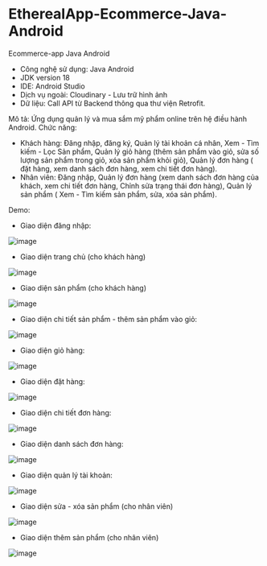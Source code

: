 # EtherealApp-Ecommerce-Java-Android
Ecommerce-app Java Android

+ Công nghệ sử dụng: Java Android 
+ JDK version 18
+ IDE: Android Studio 
+ Dịch vụ ngoài: Cloudinary - Lưu trữ hình ảnh
+ Dữ liệu: Call API từ Backend thông qua thư viện Retrofit.

Mô tả: Ứng dụng quản lý và mua sắm mỹ phẩm online trên hệ điều hành Android.
Chức năng: 
+ Khách hàng: Đăng nhập, đăng ký, Quản lý tài khoản cá nhân, Xem - Tìm kiếm - Lọc Sản phẩm, Quản lý giỏ hàng (thêm sản phẩm vào giỏ, sửa số lượng sản phẩm trong giỏ, 
xóa sản phẩm khỏi giỏ), Quản lý đơn hàng ( đặt hàng, xem danh sách đơn hàng, xem chi tiết đơn hàng).
+ Nhân viên: Đăng nhập, Quản lý đơn hàng (xem danh sách đơn hàng của khách, xem chi tiết đơn hàng, Chỉnh sửa trạng thái đơn hàng), Quản lý sản phẩm ( Xem - Tìm kiếm 
sản phẩm, sửa, xóa sản phẩm).

Demo: 
+ Giao diện đăng nhập:

![image](https://user-images.githubusercontent.com/75941386/170668423-195767f5-e1b1-4c37-87b4-717276ba4c4d.png)

+ Giao diện trang chủ (cho khách hàng)

![image](https://user-images.githubusercontent.com/75941386/170668614-e89ea946-1043-4d7e-bc83-24b655438ee3.png)

+ Giao diện sản phẩm (cho khách hàng)

![image](https://user-images.githubusercontent.com/75941386/170668770-c604a6f0-b654-4c19-a01c-89e39400ec6d.png)

+ Giao diện chi tiết sản phẩm - thêm sản phẩm vào giỏ:

![image](https://user-images.githubusercontent.com/75941386/170668897-854174b4-6a5c-4eca-b94b-167ba9a07fa0.png)

+ Giao diện giỏ hàng:

![image](https://user-images.githubusercontent.com/75941386/170669052-ca925d21-5b8f-437b-8439-f19e96e33485.png)

+ Giao diện đặt hàng:

![image](https://user-images.githubusercontent.com/75941386/170669132-d13ac3e3-ca5a-43b8-ac26-d61cdc618b43.png)

+ Giao diện chi tiết đơn hàng: 

![image](https://user-images.githubusercontent.com/75941386/170669164-ddd1d89c-d6d0-445e-acd6-2c4651823f94.png)

+ Giao diện danh sách đơn hàng:

![image](https://user-images.githubusercontent.com/75941386/170669228-82c263cf-b89b-4b45-bf23-f3cf2de3d211.png)

+ Giao diện quản lý tài khoản:

![image](https://user-images.githubusercontent.com/75941386/170669353-5820c61b-7ed4-4b04-83a5-008efa4a285a.png)

+ Giao diện sửa - xóa sản phẩm (cho nhân viên)

![image](https://user-images.githubusercontent.com/75941386/170669512-0570e09a-88ec-4550-b414-ea2caa166de2.png)

+ Giao diện thêm sản phẩm (cho nhân viên)

![image](https://user-images.githubusercontent.com/75941386/170669652-0c1a0edc-8195-4437-a8e3-8b6a3027ef9e.png)



